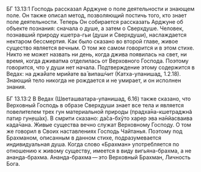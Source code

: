 БГ 13.13:1	Господь рассказал Арджуне о поле деятельности и знающем поле. Он также описал метод, позволяющий постичь того, кто знает поле деятельности. Теперь Он собирается рассказать Арджуне об объекте познания: сначала о душе, а затем о Сверхдуше. Человек, познавший природу кшетра-гьи (души и Сверхдуши), наслаждается нектаром бессмертия. Как было сказано во второй главе, живое существо является вечным. О том же самом говорится и в этом стихе. Никто не может назвать ни день, когда джива появилась на свет, ни время, когда дживатма отделилась от Верховного Господа. Поэтому говорится, что у души нет начала. Подтверждение этому содержится в Ведах: на джа̄йате мрийате ва̄ випаш́чит (Катха-упанишад, 1.2.18). Знающий тело никогда не рождается и не умирает, и он исполнен знания.

БГ 13.13:2	В Ведах (Шветашватара-упанишад, 6.16) также сказано, что Верховный Господь в образе Сверхдуши знает все тела и является повелителем трех гун материальной природы (прадха̄на-кшетраджн̃а патир гун̣еш́ах̣). В смрити сказано: да̄са-бхӯто харер эва на̄нйасваива када̄чана. Живые существа вечно служат Верховному Господу. О том же говорил в Своих наставлениях Господь Чайтанья. Поэтому под Брахманом, описанным в данном стихе, подразумевается индивидуальная душа. Когда слово «Брахман» употребляется по отношению к живому существу, имеется в виду вигьяна-брахма, а не ананда-брахма. Ананда-брахма — это Верховный Брахман, Личность Бога.